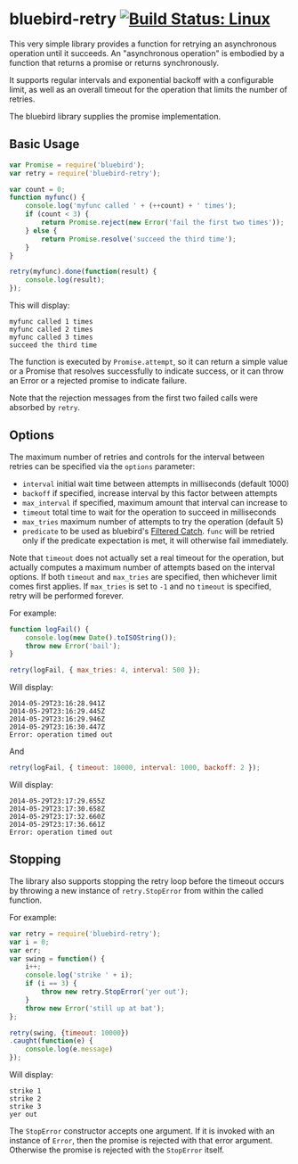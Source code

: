 # bluebird-retry [![Build Status: Linux](https://travis-ci.org/demmer/bluebird-retry.png?branch=master)](https://travis-ci.org/demmer/bluebird-retry)

This very simple library provides a function for retrying an
asynchronous operation until it succeeds. An "asynchronous operation"
is embodied by a function that returns a promise or returns synchronously.

It supports regular intervals and exponential backoff with a configurable
limit, as well as an overall timeout for the operation that limits the
number of retries.

The bluebird library supplies the promise implementation.

## Basic Usage

```js
var Promise = require('bluebird');
var retry = require('bluebird-retry');

var count = 0;
function myfunc() {
    console.log('myfunc called ' + (++count) + ' times');
    if (count < 3) {
        return Promise.reject(new Error('fail the first two times'));
    } else {
        return Promise.resolve('succeed the third time');
    }
}

retry(myfunc).done(function(result) {
    console.log(result);
});
```

This will display:

```
myfunc called 1 times
myfunc called 2 times
myfunc called 3 times
succeed the third time
```

The function is executed by `Promise.attempt`, so it can return a simple value or a
Promise that resolves successfully to indicate success, or it can throw an Error
or a rejected promise to indicate failure.

Note that the rejection messages from the first two failed calls
were absorbed by `retry`.

## Options

The maximum number of retries and controls for the interval
between retries can be specified via the `options` parameter:

* `interval` initial wait time between attempts in milliseconds (default 1000)
* `backoff` if specified, increase interval by this factor between attempts
* `max_interval` if specified, maximum amount that interval can increase to
* `timeout` total time to wait for the operation to succeed in milliseconds
* `max_tries` maximum number of attempts to try the operation (default 5)
* `predicate` to be used as bluebird's [Filtered Catch](http://bluebirdjs.com/docs/api/catch.html#filtered-catch). `func` will be retried only if the predicate expectation is met, it will otherwise fail immediately.

Note that `timeout` does not actually set a real timeout for the operation,
but actually computes a maximum number of attempts based on the interval
options. If both `timeout` and `max_tries` are specified, then whichever
limit comes first applies. If `max_tries` is set to `-1` and no `timeout` 
is specified, retry will be performed forever.

For example:

```js
function logFail() {
    console.log(new Date().toISOString());
    throw new Error('bail');
}

retry(logFail, { max_tries: 4, interval: 500 });
```
Will display:
```
2014-05-29T23:16:28.941Z
2014-05-29T23:16:29.445Z
2014-05-29T23:16:29.946Z
2014-05-29T23:16:30.447Z
Error: operation timed out
```

And

```js
retry(logFail, { timeout: 10000, interval: 1000, backoff: 2 });
```
Will display:

```
2014-05-29T23:17:29.655Z
2014-05-29T23:17:30.658Z
2014-05-29T23:17:32.660Z
2014-05-29T23:17:36.661Z
Error: operation timed out
```

## Stopping

The library also supports stopping the retry loop before the timeout occurs by throwing a new instance of `retry.StopError` from within the called function.

For example:

```js
var retry = require('bluebird-retry');
var i = 0;
var err;
var swing = function() {
    i++;
    console.log('strike ' + i);
    if (i == 3) {
        throw new retry.StopError('yer out');
    }
    throw new Error('still up at bat');
};

retry(swing, {timeout: 10000})
.caught(function(e) {
    console.log(e.message)
});
```

Will display:

```
strike 1
strike 2
strike 3
yer out
```

The `StopError` constructor accepts one argument. If it is invoked with an instance of `Error`, then the promise is rejected with that error argument. Otherwise the promise is rejected with the `StopError` itself.
